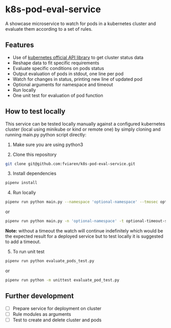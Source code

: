 k8s-pod-eval-service
====================
A showcase microservice to watch for pods in a kubernetes cluster and evaluate them according to a set of rules.

## Features
- Use of [kubernetes official API library](https://github.com/kubernetes-client/python) to get cluster status data
- Reshape data to fit specific requirements
- Evaluate specific conditions on pods status
- Output evaluation of pods in stdout, one line per pod
- Watch for changes in status, printing new line of updated pod
- Optional arguments for namespace and timeout
- Run locally
- One unit test for evaluation of pod function

## How to test locally
This service can be tested locally manually against a configured
kubernetes cluster (local using minikube or kind or remote one)
by simply cloning and running main.py python script directly:

1. Make sure you are using python3

2. Clone this repository
```bash
git clone git@github.com:fviaren/k8s-pod-eval-service.git

```
3. Install dependencies
```bash
pipenv install
```
4. Run locally
```bash
pipenv run python main.py --namespace 'optional-namespace' --tmosec optional-timeout-seconds
```
or
```bash
pipenv run python main.py -n 'optional-namespace' -t optional-timeout-seconds
```
__Note:__ without a timeout the watch will continue indefinitely which would be the expected result for a deployed service but to test locally it is suggested to add a timeout.

5. To run unit test
```bash
pipenv run python evaluate_pods_test.py
```
or
```bash
pipenv run python -m unittest evaluate_pod_test.py
```


## Further development
- [ ] Prepare service for deployment on cluster
- [ ] Rule modules as arguments
- [ ] Test to create and delete cluster and pods
